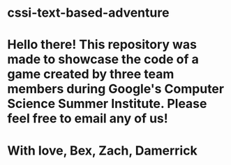 # cssi-text-based-adventure
# Hello there! This repository was made to showcase the code of a game created by three team members during Google's Computer Science Summer Institute. Please feel free to email any of us!
# With love, Bex, Zach, Damerrick
